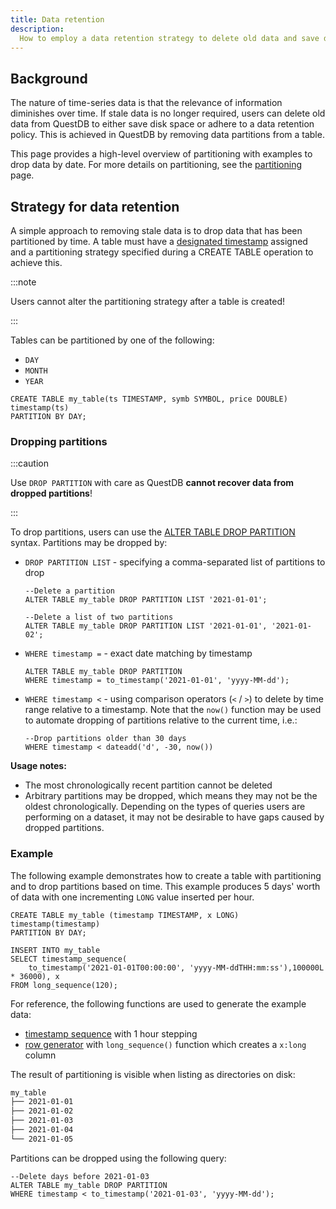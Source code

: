 ```yaml
---
title: Data retention
description:
  How to employ a data retention strategy to delete old data and save disk space
---
```


## Background

The nature of time-series data is that the relevance of information diminishes
over time. If stale data is no longer required, users can delete old data from
QuestDB to either save disk space or adhere to a data retention policy. This is
achieved in QuestDB by removing data partitions from a table.

This page provides a high-level overview of partitioning with examples to drop
data by date. For more details on partitioning, see the
[partitioning](/docs/concept/partitions/) page.

## Strategy for data retention

A simple approach to removing stale data is to drop data that has been
partitioned by time. A table must have a
[designated timestamp](/docs/concept/designated-timestamp/) assigned and a
partitioning strategy specified during a CREATE TABLE operation to achieve this.

:::note

Users cannot alter the partitioning strategy after a table is created!

:::

Tables can be partitioned by one of the following:

- `DAY`
- `MONTH`
- `YEAR`

```questdb-sql title="Creating a table and partitioning by DAY"
CREATE TABLE my_table(ts TIMESTAMP, symb SYMBOL, price DOUBLE) timestamp(ts)
PARTITION BY DAY;
```

### Dropping partitions

:::caution

Use `DROP PARTITION` with care as QuestDB **cannot recover data from dropped
partitions**!

:::

To drop partitions, users can use the
[ALTER TABLE DROP PARTITION](/docs/reference/sql/alter-table-drop-partition/)
syntax. Partitions may be dropped by:

- `DROP PARTITION LIST` - specifying a comma-separated list of partitions to
  drop

  ```questdb-sql
  --Delete a partition
  ALTER TABLE my_table DROP PARTITION LIST '2021-01-01';

  --Delete a list of two partitions
  ALTER TABLE my_table DROP PARTITION LIST '2021-01-01', '2021-01-02';
  ```

- `WHERE timestamp =` - exact date matching by timestamp

  ```questdb-sql
  ALTER TABLE my_table DROP PARTITION
  WHERE timestamp = to_timestamp('2021-01-01', 'yyyy-MM-dd');
  ```

- `WHERE timestamp <` - using comparison operators (`<` / `>`) to delete by time
  range relative to a timestamp. Note that the `now()` function may be used to
  automate dropping of partitions relative to the current time, i.e.:

  ```questdb-sql
  --Drop partitions older than 30 days
  WHERE timestamp < dateadd('d', -30, now())
  ```

**Usage notes:**

- The most chronologically recent partition cannot be deleted
- Arbitrary partitions may be dropped, which means they may not be the oldest
  chronologically. Depending on the types of queries users are performing on a
  dataset, it may not be desirable to have gaps caused by dropped partitions.

### Example

The following example demonstrates how to create a table with partitioning and
to drop partitions based on time. This example produces 5 days' worth of data
with one incrementing `LONG` value inserted per hour.

```questdb-sql title="Create a partitioned table and generate data"
CREATE TABLE my_table (timestamp TIMESTAMP, x LONG) timestamp(timestamp)
PARTITION BY DAY;

INSERT INTO my_table
SELECT timestamp_sequence(
    to_timestamp('2021-01-01T00:00:00', 'yyyy-MM-ddTHH:mm:ss'),100000L * 36000), x
FROM long_sequence(120);
```

For reference, the following functions are used to generate the example data:

- [timestamp sequence](/docs/reference/function/timestamp-generator/#timestamp_sequence)
  with 1 hour stepping
- [row generator](/docs/reference/function/row-generator/#long_sequence) with
  `long_sequence()` function which creates a `x:long` column

The result of partitioning is visible when listing as directories on disk:

```bash title="path/to/<QuestDB-root>/db"
my_table
├── 2021-01-01
├── 2021-01-02
├── 2021-01-03
├── 2021-01-04
└── 2021-01-05
```

Partitions can be dropped using the following query:

```
--Delete days before 2021-01-03
ALTER TABLE my_table DROP PARTITION
WHERE timestamp < to_timestamp('2021-01-03', 'yyyy-MM-dd');
```
